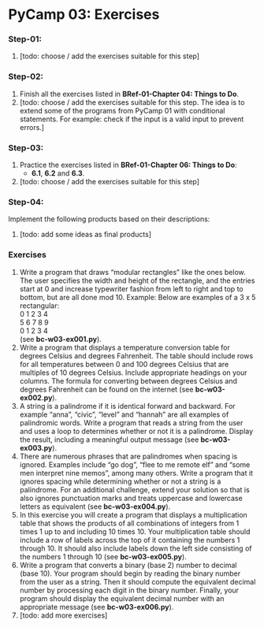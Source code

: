 # PyCamp 03: Exercises

### Step-01:

1. [todo: choose / add the exercises suitable for this step]


### Step-02:

1. Finish all the exercises listed in **BRef-01-Chapter 04: Things to Do**.
2. [todo: choose / add the exercises suitable for this step. The idea is to extend some of the programs from PyCamp 01 with conditional statements. For example: check if the input is a valid input to prevent errors.]


### Step-03:

1. Practice the exercises listed in **BRef-01-Chapter 06: Things to Do**:
	- **6.1**, **6.2** and **6.3**.
2. [todo: choose / add the exercises suitable for this step]

### Step-04:

Implement the following products based on their descriptions:

1. [todo: add some ideas as final products]


### Exercises

1. Write a program that draws “modular rectangles” like the ones below. The user specifies the width and height of the rectangle, and the entries start at 0 and increase typewriter fashion from left to right and top to bottom, but are all done mod 10. Example: Below are examples of a 3 x 5 rectangular: <br>0 1 2 3 4 <br> 5 6 7 8 9 <br> 0 1 2 3 4 <br> (see **bc-w03-ex001.py**).
2. Write a program that displays a temperature conversion table for degrees Celsius and degrees Fahrenheit. The table should include rows for all temperatures between 0 and 100 degrees Celsius that are multiples of 10 degrees Celsius. Include appropriate headings on your columns. The formula for converting between degrees Celsius and degrees Fahrenheit can be found on the internet (see **bc-w03-ex002.py**).
3. A string is a palindrome if it is identical forward and backward. For example “anna”, “civic”, “level” and “hannah” are all examples of palindromic words. Write a program that reads a string from the user and uses a loop to determines whether or not it is a palindrome. Display the result, including a meaningful output message (see **bc-w03-ex003.py**).
4. There are numerous phrases that are palindromes when spacing is ignored. Examples include “go dog”, “flee to me remote elf” and “some men interpret nine memos”, among many others. Write a program that it ignores spacing while determining whether or not a string is a palindrome. For an additional challenge, extend your solution so that is also ignores punctuation marks and treats uppercase and lowercase letters as equivalent (see **bc-w03-ex004.py**).
5. In this exercise you will create a program that displays a multiplication table that shows the products of all combinations of integers from 1 times 1 up to and including 10 times 10. Your multiplication table should include a row of labels across the top of it containing the numbers 1 through 10. It should also include labels down the left side consisting of the numbers 1 through 10 (see **bc-w03-ex005.py**).
6. Write a program that converts a binary (base 2) number to decimal (base 10). Your program should begin by reading the binary number from the user as a string. Then it should compute the equivalent decimal number by processing each digit in the binary number. Finally, your program should display the equivalent decimal number with an appropriate message (see **bc-w03-ex006.py**).
7. [todo: add more exercises]








